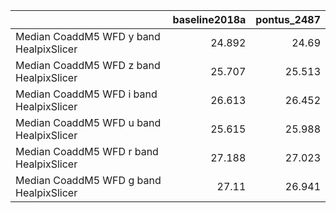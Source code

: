 |                                         |   baseline2018a |   pontus_2487 |
|:----------------------------------------|----------------:|--------------:|
| Median CoaddM5 WFD y band HealpixSlicer |          24.892 |        24.69  |
| Median CoaddM5 WFD z band HealpixSlicer |          25.707 |        25.513 |
| Median CoaddM5 WFD i band HealpixSlicer |          26.613 |        26.452 |
| Median CoaddM5 WFD u band HealpixSlicer |          25.615 |        25.988 |
| Median CoaddM5 WFD r band HealpixSlicer |          27.188 |        27.023 |
| Median CoaddM5 WFD g band HealpixSlicer |          27.11  |        26.941 |
